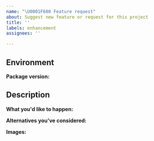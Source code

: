 ```yaml
---
name: "\U0001F680 Feature request"
about: Suggest new feature or request for this project
title: ''
labels: enhancement
assignees: ''

---
```


## Environment

**Package version:**

## Description

**What you'd like to happen:**

**Alternatives you've considered:** <!-- if available, else delete -->  

**Images:** <!-- if available, else delete -->
